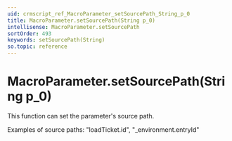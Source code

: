 ```yaml
---
uid: crmscript_ref_MacroParameter_setSourcePath_String_p_0
title: MacroParameter.setSourcePath(String p_0)
intellisense: MacroParameter.setSourcePath
sortOrder: 493
keywords: setSourcePath(String)
so.topic: reference
---
```


# MacroParameter.setSourcePath(String p_0)

This function can set the parameter's source path.

Examples of source paths: "loadTicket.id", "_environment.entryId"

